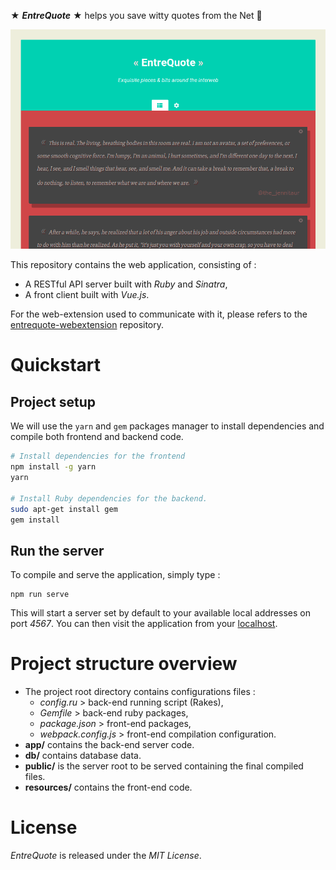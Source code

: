 ★ ***EntreQuote*** ★ helps you save witty quotes from the Net 🌠 

![preview EntreQuote](./preview.png)

This repository contains the web application, consisting of : 

 * A RESTful API server built with *Ruby* and *Sinatra*,
 * A front client built with *Vue.js*.

For the web-extension used to communicate with it, please refers to the [entrequote-webextension](https://github.com/tcoppex/entrequote-webextension) repository.

# Quickstart

## Project setup

We will use the `yarn` and `gem` packages manager to install dependencies and compile both frontend and backend code.

```bash
# Install dependencies for the frontend
npm install -g yarn
yarn

# Install Ruby dependencies for the backend.
sudo apt-get install gem
gem install
```

## Run the server

To compile and serve the application, simply type :
```
npm run serve
```

This will start a server set by default to your available local addresses on port *4567*.
You can then visit the application from your [localhost](http://127.0.0.1:4567).

# Project structure overview

* The project root directory contains configurations files :
    - *config.ru* > back-end running script (Rakes),
    - *Gemfile* > back-end ruby packages,
    - *package.json* > front-end packages,
    - *webpack.config.js* > front-end compilation configuration.
* **app/** contains the back-end server code.
* **db/** contains database data.
* **public/** is the server root to be served containing the final compiled files.
* **resources/** contains the front-end code.

# License

*EntreQuote* is released under the *MIT License*.